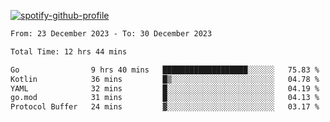 [![spotify-github-profile](https://spotify-github-profile.vercel.app/api/view?uid=313pysyt3uxkjdidtiuvzf7nrnnu&cover_image=true&theme=natemoo-re&show_offline=false&background_color=121212&interchange=false&bar_color=53b14f&bar_color_cover=false)](https://spotify-github-profile.vercel.app/api/view?uid=313pysyt3uxkjdidtiuvzf7nrnnu&redirect=true)

<!--START_SECTION:waka-->

```txt
From: 23 December 2023 - To: 30 December 2023

Total Time: 12 hrs 44 mins

Go                9 hrs 40 mins   ███████████████████░░░░░░   75.83 %
Kotlin            36 mins         █▒░░░░░░░░░░░░░░░░░░░░░░░   04.78 %
YAML              32 mins         █░░░░░░░░░░░░░░░░░░░░░░░░   04.19 %
go.mod            31 mins         █░░░░░░░░░░░░░░░░░░░░░░░░   04.13 %
Protocol Buffer   24 mins         ▓░░░░░░░░░░░░░░░░░░░░░░░░   03.17 %
```

<!--END_SECTION:waka-->
